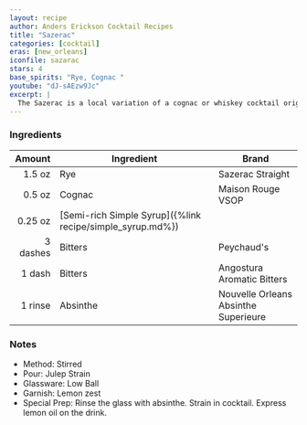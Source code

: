 ```yaml
---
layout: recipe
author: Anders Erickson Cocktail Recipes
title: "Sazerac"
categories: [cocktail]
eras: [new_orleans]
iconfile: sazarac
stars: 4
base_spirits: "Rye, Cognac "
youtube: "dJ-sAEzw9Jc"
excerpt: |
  The Sazerac is a local variation of a cognac or whiskey cocktail originally from New Orleans, named for the Sazerac de Forge et Fils brand of cognac brandy.
---
```


### Ingredients

|   Amount | Ingredient                                                | Brand                                |
| -------: | --------------------------------------------------------- | ------------------------------------ |
|   1.5 oz | Rye                                                       | Sazerac Straight                     |
|   0.5 oz | Cognac                                                    | Maison Rouge VSOP                    |
|  0.25 oz | [Semi-rich Simple Syrup]({%link recipe/simple_syrup.md%}) |
| 3 dashes | Bitters                                                   | Peychaud's                           |
|   1 dash | Bitters                                                   | Angostura Aromatic Bitters           |
|  1 rinse | Absinthe                                                  | Nouvelle Orleans Absinthe Superieure |

### Notes

- Method: Stirred
- Pour: Julep Strain
- Glassware: Low Ball
- Garnish: Lemon zest
- Special Prep: Rinse the glass with absinthe. Strain in cocktail. Express lemon oil on the drink.
